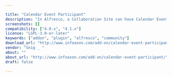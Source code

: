 ```yaml
---

title: "Calendar Event Participant"
description: "In Alfresco, a Collaboration Site can have Calendar Events. You can add the details of the event, place where the event will be taking place, timestamp of the event. You can also tag the event. However, the participants of the event is not included. Thus all the events in a site is visible to all the members of the site. This Add On offers the ability to add participant of an event. The creator of the event can choose users in an event as Organizer and Participant or Audience. Event invitation will also be sent to all the concerned user by Email."
screenshots: []
compatibility: ["4.0.x", "4.1.x"]
license: "LGPL-3.0-or-later"
keywords: ["addon", "plugin", "alfresco", "community"]
download_url: "http://www.infoaxon.com/add-on/calendar-event-participant/"
vendor: "Snig _ ‌"
about: ""
about_url: "http://www.infoaxon.com/add-on/calendar-event-participant/"
draft: false

---
```

